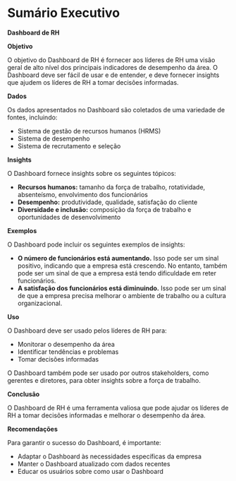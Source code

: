 # **Sumário Executivo**

**Dashboard de RH**

**Objetivo**

O objetivo do Dashboard de RH é fornecer aos líderes de RH uma visão geral de alto nível dos principais indicadores de desempenho da área. O Dashboard deve ser fácil de usar e de entender, e deve fornecer insights que ajudem os líderes de RH a tomar decisões informadas.

**Dados**

Os dados apresentados no Dashboard são coletados de uma variedade de fontes, incluindo:

* Sistema de gestão de recursos humanos (HRMS)
* Sistema de desempenho
* Sistema de recrutamento e seleção

**Insights**

O Dashboard fornece insights sobre os seguintes tópicos:

* **Recursos humanos:** tamanho da força de trabalho, rotatividade, absenteísmo, envolvimento dos funcionários
* **Desempenho:** produtividade, qualidade, satisfação do cliente
* **Diversidade e inclusão:** composição da força de trabalho e oportunidades de desenvolvimento

**Exemplos**

O Dashboard pode incluir os seguintes exemplos de insights:

* **O número de funcionários está aumentando.** Isso pode ser um sinal positivo, indicando que a empresa está crescendo. No entanto, também pode ser um sinal de que a empresa está tendo dificuldade em reter funcionários.
* **A satisfação dos funcionários está diminuindo.** Isso pode ser um sinal de que a empresa precisa melhorar o ambiente de trabalho ou a cultura organizacional.

**Uso**

O Dashboard deve ser usado pelos líderes de RH para:

* Monitorar o desempenho da área
* Identificar tendências e problemas
* Tomar decisões informadas

O Dashboard também pode ser usado por outros stakeholders, como gerentes e diretores, para obter insights sobre a força de trabalho.

**Conclusão**

O Dashboard de RH é uma ferramenta valiosa que pode ajudar os líderes de RH a tomar decisões informadas e melhorar o desempenho da área.

**Recomendações**

Para garantir o sucesso do Dashboard, é importante:

* Adaptar o Dashboard às necessidades específicas da empresa
* Manter o Dashboard atualizado com dados recentes
* Educar os usuários sobre como usar o Dashboard
